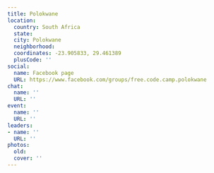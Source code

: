 ```yaml
---
title: Polokwane
location:
  country: South Africa
  state: 
  city: Polokwane
  neighborhood: 
  coordinates: -23.905833, 29.461389
  plusCode: ''
social:
  name: Facebook page
  URL: https://www.facebook.com/groups/free.code.camp.polokwane
chat:
  name: ''
  URL: ''
event:
  name: ''
  URL: ''
leaders:
- name: ''
  URL: ''
photos:
  old: 
  cover: ''
---
```

